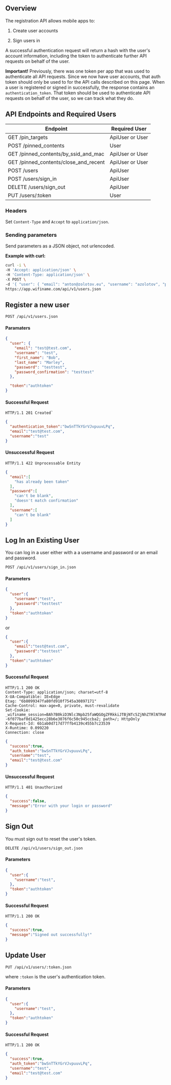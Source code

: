 ## Overview

The registration API allows mobile apps to:

1. Create user accounts

2. Sign users in

A successful authentication request will return a hash with the user's
account information, including the token to authenticate further API
requests on behalf of the user.

**Important!** Previously, there was one token per app that was used to
authenticate all API requests. Since we now have user accounts, that
auth token should only be used to for the API calls described on this
page. When a user is registered or signed in successfully, the response
contains an ``authentication_token``. That token should be used to
authenticate API requests on behalf of the user, so we can track what
they do.

## API Endpoints and Required Users

<table>
  <thead>
    <tr>
      <th>Endpoint</th>
      <th>Required User</th>
    </tr>
  </thead>
  <tbody>
    <tr>
      <td>GET /pin_targets</td>
      <td>ApiUser or User</td>
    </tr>
    <tr>
      <td>POST /pinned_contents</td>
      <td>User</td>
    </tr>
    <tr>
      <td>GET /pinned_contents/by_ssid_and_mac</td>
      <td>ApiUser or User</td>
    </tr>
    <tr>
      <td>GET /pinned_contents/close_and_recent</td>
      <td>ApiUser or User</td>
    </tr>
    <tr>
      <td>POST /users</td>
      <td>ApiUser</td>
    </tr>
    <tr>
      <td>POST /users/sign_in</td>
      <td>ApiUser</td>
    </tr>
    <tr>
      <td>DELETE /users/sign_out</td>
      <td>ApiUser</td>
    </tr>
    <tr>
      <td>PUT /users/:token</td>
      <td>User</td>
    </tr>
  </tbody>
</table>

### Headers

Set ``Content-Type`` and ``Accept`` to ``application/json``.

### Sending parameters

Send parameters as a JSON object, not urlencoded.

**Example with curl:**

```bash
curl -i \
-H 'Accept: application/json' \
-H 'Content-Type: application/json' \
-X POST \
-d '{ "user": { "email": "anton@zolotov.eu", "username": "azolotov", "password": "testtest", "password_confirmation": "testtest" }, "token":"zUF7uZxxe8LiisF6s958" }' \
https://app.wifiname.com/api/v1/users.json
```

## Register a new user

``POST /api/v1/users.json``

#### Paramaters

```json
{
  "user": {
    "email": "test@test.com",
    "username": "test",
    "first_name": "Bob",
    "last_name": "Marley",
    "password": "testtest",
    "password_confirmation": "testtest"
  },

  "token":"authtoken"
}
```

#### Successful Request
```
HTTP/1.1 201 Created`
```

```json
{
  "authentication_token":"bwSnTTkYGrVJvpuuvLPq",
  "email":"test@test.com",
  "username":"test"
}
```

#### Unsuccessful Request
```
HTTP/1.1 422 Unprocessable Entity
```

```json
{
  "email":[
    "has already been taken"
  ],
  "password":[
    "can't be blank",
    "doesn't match confirmation"
  ],
  "username":[
    "can't be blank"
  ]
}
```

## Log In an Existing User

You can log in a user either with a a username and password or an email
and password.

```
POST /api/v1/users/sign_in.json
```

#### Parameters
```json
{
  "user":{
    "username":"test",
    "password":"testtest"
  },
  "token":"authtoken"
}
```

or

```json
{
  "user":{
    "email":"test@test.com",
    "password":"testtest"
  },
  "token":"authtoken"
}
```

#### Successful Request

```
HTTP/1.1 200 OK
Content-Type: application/json; charset=utf-8
X-UA-Compatible: IE=Edge
Etag: "6b8099347fa80fd910f7545a30897171"
Cache-Control: max-age=0, private, must-revalidate
Set-Cookie: _wifiname_session=BAh7B0kiD3Nlc3Npb25faWQGOgZFRkkiJTBjNTc5ZjNhZTRlNTRmNGY4MWYzM2ExYTUzYTY1MTM0BjsAVEkiIHdhcmRlbi51c2VyLm1vYmlsZV91c2VyLmtleQY7AFRbCEkiD01vYmlsZVVzZXIGOwBGWwZpC0kiIiQyYSQxMCQvQjZDcFZuZk5aMFJucmYvb0NkNi5PBjsAVA%3D%3D--6f077baf0d1425ecc28b6e3076f6c50c945ccba2; path=/; HttpOnly
X-Request-Id: 6b1ab0d717d77ffb4139c455b7c23539
X-Runtime: 0.099220
Connection: close
```

```json
{
  "success":true,
  "auth_token":"bwSnTTkYGrVJvpuuvLPq",
  "username":"test",
  "email":"test@test.com"
}
```

#### Unsuccessful Request

```
HTTP/1.1 401 Unauthorized
```

```json
{
  "success":false,
  "message":"Error with your login or password"
}
```

## Sign Out

You must sign out to reset the user's token.

```
DELETE /api/v1/users/sign_out.json
```

#### Parameters
```json
{
  "user":{
    "username":"test",
  },
  "token":"authtoken"
}
```

#### Successful Request
```
HTTP/1.1 200 OK
```

```json
{
  "success":true,
  "message":"Signed out successfully!"
}
```

## Update User

```
PUT /api/v1/users/:token.json
```

where ``:token`` is the user's authentication token.

#### Parameters
```json
{
  "user":{
    "username":"test",
  },
  "token":"authtoken"
}
```

#### Successful Request
```
HTTP/1.1 200 OK
```

```json
{
  "success":true,
  "auth_token":"bwSnTTkYGrVJvpuuvLPq",
  "username":"test",
  "email":"test@test.com"
}
```
